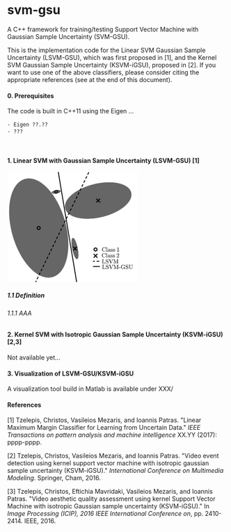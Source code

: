 # svm-gsu

A C++ framework for training/testing Support Vector Machine with Gaussian Sample Uncertainty (SVM-GSU).

This is the implementation code for the Linear SVM Gaussian Sample Uncertainty (LSVM-GSU), which was first proposed in [1], and the Kernel SVM Gaussian Sample Uncertainty (KSVM-iGSU), proposed in [2]. If you want to use one of the above classifiers, please consider citing the appropriate references (see at the end of this document).

#### 0. Prerequisites

The code is built in C++11 using the Eigen ...

    - Eigen ??.??
    - ???

​    

#### 1. Linear SVM with Gaussian Sample Uncertainty (LSVM-GSU) [1]

<img src="images/svmgsu_motivation.jpg" align="centre" width="300" >


##### 1.1 Definition

###### 1.1.1 AAA







#### 2. Kernel SVM with Isotropic Gaussian Sample Uncertainty (KSVM-iGSU) [2,3]

Not available yet...



#### 3. Visualization of LSVM-GSU/KSVM-iGSU

A visualization tool build in Matlab is available under XXX/





#### References

[1] Tzelepis, Christos, Vasileios Mezaris, and Ioannis Patras. "Linear Maximum Margin Classifier for Learning from Uncertain Data." *IEEE Transactions on pattern analysis and machine intelligence* XX.YY (2017): pppp-pppp.

[2] Tzelepis, Christos, Vasileios Mezaris, and Ioannis Patras. "Video event detection using kernel support vector machine with isotropic gaussian sample uncertainty (KSVM-iGSU)." *International Conference on Multimedia Modeling*. Springer, Cham, 2016.

[3] Tzelepis, Christos, Eftichia Mavridaki, Vasileios Mezaris, and Ioannis Patras. "Video aesthetic quality assessment using kernel Support Vector Machine with isotropic Gaussian sample uncertainty (KSVM-iGSU)." In *Image Processing (ICIP), 2016 IEEE International Conference on*, pp. 2410-2414. IEEE, 2016.